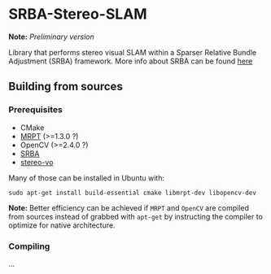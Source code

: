 # SRBA-Stereo-SLAM
**Note:** *Preliminary version*

Library that performs stereo visual SLAM within a Sparser Relative Bundle Adjustment (SRBA) framework. 
More info about SRBA can be found [here](http://www.mrpt.org/srba)  

## Building from sources

### Prerequisites

* CMake
* [MRPT](https://github.com/MRPT/mrpt) (>=1.3.0 ?)
* OpenCV (>=2.4.0 ?)
* [SRBA](https://github.com/MRPT/srba)
* [stereo-vo](https://github.com/famoreno/stereo-vo)

Many of those can be installed in Ubuntu with:

    sudo apt-get install build-essential cmake libmrpt-dev libopencv-dev

**Note:** Better efficiency can be achieved if `MRPT` and `OpenCV` are compiled from sources instead of grabbed with `apt-get` by instructing the compiler to optimize for native architecture.

### Compiling

...
